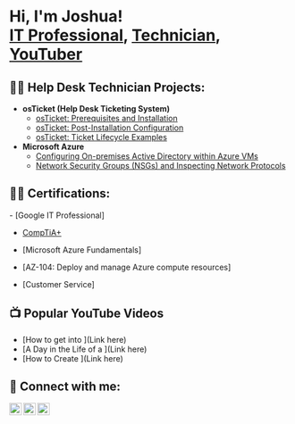 <h1>Hi, I'm Joshua! <br/><a href="https://github.com/josuelcheco">IT Professional</a>, <a href="https://www.linkedin.com/in/joshuacheco">Technician</a>, <a href="https://www.youtube.com/c/link here"> YouTuber</a></h1>

<h2>👨‍💻 Help Desk Technician Projects:</h2>


- <b>osTicket (Help Desk Ticketing System)</b>
  - [osTicket: Prerequisites and Installation](https://github.com/JOSUELCHECO/osticket-prereqs)
  - [osTicket: Post-Installation Configuration](https://github.com/JOSUELCHECO/post-install-config)
  - [osTicket: Ticket Lifecycle Examples](https://github.com/JOSUELCHECO/ticket-lifecycle)
- <b>Microsoft Azure</b>
  - [Configuring On-premises Active Directory within Azure VMs](https://github.com/josuelcheco/configure-ad)
  - [Network Security Groups (NSGs) and Inspecting Network Protocols](https://github.com/josuelcheco/azure-network-protocols)

 <h2>👨‍💻 Certifications:</h2>
 - [Google IT Professional]

 - [CompTiA+](https://www.credly.com/badges/ab10f676-950e-474e-836b-221ccd56acaf/public_url)

 - [Microsoft Azure Fundamentals]

 - [AZ-104: Deploy and manage Azure compute resources]

 - [Customer Service]
  

<h2>📺 Popular YouTube Videos</h2>

- [How to get into ](Link here)
- [A Day in the Life of a ](Link here)
- [How to Create ](Link here)

<h2> 🤳 Connect with me:</h2>

[<img align="left" alt="JosuelCheco | YouTube" width="22px" src="https://cdn.jsdelivr.net/npm/simple-icons@v3/icons/youtube.svg" />][youtube]
[<img align="left" alt="JosuelCheco | Twitter" width="22px" src="https://cdn.jsdelivr.net/npm/simple-icons@v3/icons/twitter.svg" />][twitter]
[<img align="left" alt="JosuelCheco | LinkedIn" width="22px" src="https://cdn.jsdelivr.net/npm/simple-icons@v3/icons/linkedin.svg" />][linkedin]

[twitter]: https://twitter.com/linkhere
[youtube]: https://www.youtube.com/c/linkhere
[linkedin]: https://linkedin.com/in/joshuacheco

<!--
**joshmadakor1/joshmadakor1** is a ✨ _special_ ✨ repository because its `README.md` (this file) appears on your GitHub profile.

Here are some ideas to get you started:

- 🔭 I’m currently working on ...
- 🌱 I’m currently learning ...
- 👯 I’m looking to collaborate on ...
- 🤔 I’m looking for help with ...
- 💬 Ask me about ...
- 📫 How to reach me: ...
- 😄 Pronouns: ...
- ⚡ Fun fact: ...
-->
 

